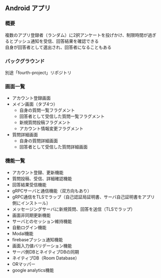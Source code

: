 ## Android アプリ
### 概要
複数のアプリ登録者（ランダム）に2択アンケートを投げかけ、制限時間が過ぎるとプッシュ通知を受信、回答結果を確認できる  
自身が回答者として選出され、回答者になることもある
### バックグラウンド
別途「fourth-project」リポジトリ
### 画面一覧
- アカウント登録画面
- メイン画面（タブ4つ）
  - 自身の質問一覧フラグメント
  - 回答者として受信した質問一覧フラグメント
  - 新規質問投稿フラグメント
  - アカウント情報変更フラグメント
- 質問詳細画面
  - 自身の質問詳細画面
  - 回答者として受信した質問詳細画面
### 機能一覧
- アカウント登録、更新機能   
- 質問投稿、受信、詳細確認機能  
- 回答結果受信機能  
- gRPCサーバと通信機能（双方向もあり）  
- gRPC通信をTLSでラップ（自己認証局証明書、サーバ自己証明書をアプリ側にインストール）  
- メッセージングサーバに新規質問、回答を送信（TLSでラップ）  
- 画面非同期更新機能  
- サーバとのセッション維持機能  
- 自動ログイン機能  
- Modal機能  
- firebaseプッシュ通知機能  
- 画面入力値バリデーション機能  
- サーバ側DBとネイティブDBの同期  
- ネイティブDB（Room Database）  
- ORマッパー  
- google analytics機能  


